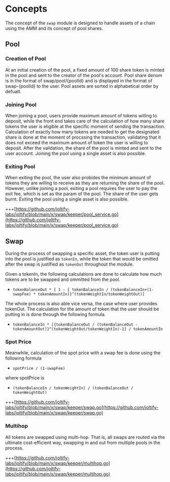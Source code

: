 <!--
order: 1
-->

# Concepts

The concept of the `swap` module is designed to handle assets of a chain using the AMM and its concept of pool shares. 

## Pool

### Creation of Pool

At an initial creation of the pool, a fixed amount of 100 share token is minted in the pool and sent to the creator of the pool's account. Pool share denom is in the format of swap/pool/{poolId} and is displayed in the format of swap-{poolId} to the user. Pool assets are sorted in alphabetical order by defualt.

### Joining Pool

When joining a pool, users provide maximum amount of tokens willing to deposit, while the front end takes care of the calculation of how many share tokens the user is eligible at the specific moment of sending the transaction. Calculation of exactly how many tokens are needed to get the designated share is done at the moment of procssing the transaction, validating that it does not exceed the maximum amount of token the user is willing to deposit. After the validation, the share of the pool is minted and sent to the user account. Joining the pool using a single asset is also possible.

### Exiting Pool

When exiting the pool, the user also probides the minimum amount of tokens they are willing to receive as they are returning the share of the pool. However, unlike joining a pool, exiting a pool requires the user to pay the exit fee, which is set as the param of the pool. The share of the user gets burnt. Exiting the pool using a single asset is also possible. 

+++[https://github.com/joltify-labs/joltify/blob/main/x/swap/keeper/pool_service.go](https://github.com/joltify-labs/joltify/blob/main/x/swap/keeper/pool_service.go)

## Swap

During the process of swapping a specific asset, the token user is putting into the pool is justified as `tokenIn`, while the token that would be omitted after the swap is justified as `tokenOut`  throughout the module.

Given a tokenIn, the following calculations are done to calculate how much tokens are to be swapped and ommitted from the pool.

- `tokenBalanceOut * [ 1 - { tokenBalanceIn / (tokenBalanceIn+(1-swapFee) * tokenAmountIn)}^(tokenWeightIn/tokenWeightOut)]`

The whole process is also able vice versa, the case where user provides tokenOut. The calculation  for the amount of token that the user should be putting in is done through the following formula.

- `tokenBalanceIn * [{tokenBalanceOut / (tokenBalanceOut - tokenAmountOut)}^(tokenWeightOut/tokenWeightIn)-1] / tokenAmountIn`

### Spot Price

Meanwhile, calculation of the spot price with a swap fee is done using the following formula

- `spotPrice / (1-swapFee)`

where spotPrice is 

- `(tokenBalanceIn / tokenWeightIn) / (tokenBalanceOut / tokenWeightOut)`

+++[https://github.com/joltify-labs/joltify/blob/main/x/swap/keeper/swap.go](https://github.com/joltify-labs/joltify/blob/main/x/swap/keeper/swap.go)

### Multihop

All tokens are swapped using multi-hop. That is, all swaps are routed via the ultimate cost-efficient way, swapping in and out from multiple pools in the process.

+++[https://github.com/joltify-labs/joltify/blob/main/x/swap/keeper/multihop.go](https://github.com/joltify-labs/joltify/blob/main/x/swap/keeper/multihop.go)
